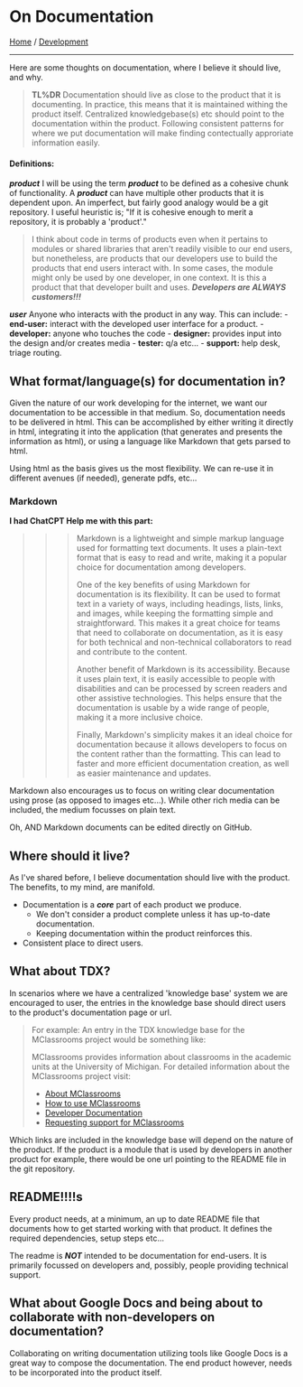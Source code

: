 # On Documentation
[Home](/) / [Development](/development/README.md)
___

Here are some thoughts on documentation, where I believe it should live, and why. 

> **TL%DR** 
> Documentation should live as close to the product that it is documenting. In practice, this means that it is maintained withing the product itself. Centralized knowledgebase(s) etc should point to the documentation within the product. Following consistent patterns for where we put documentation will make finding contectually approriate information easily.

#### Definitions:
  ***product*** I will be using the term ***product*** to be defined as a cohesive chunk of functionality. A ***product*** can have multiple other products that it is dependent upon. An imperfect, but fairly good analogy would be a git repository. I useful heuristic is; "If it is cohesive enough to merit a repository, it is probably a 'product'." 

> I think about code in terms of products even when it pertains to modules or shared libraries that aren't readily visible to our end users, but nonetheless, are products that our developers use to build the products that end users interact with. In some cases, the module might only be used by one developer, in one context. It is this a product that that developer built and uses. ***Developers are ALWAYS customers!!!*** 

  ***user*** Anyone who interacts with the product in any way. This can include:
    - **end-user:** interact with the developed user interface for a product.
    - **developer:** anyone who touches the code
    - **designer:** provides input into the design and/or creates media 
    - **tester:** q/a etc...
    - **support:** help desk, triage routing.


## What format/language(s) for documentation in?

Given the nature of our work developing for the internet, we want our documentation to be accessible in that medium. So, documentation needs to be delivered in html. This can be accomplished by either writing it directly in html, integrating it into the application (that generates and presents the information as html), or using a language like Markdown that gets parsed to html. 

Using html as the basis gives us the most flexibility. We can re-use it in different avenues (if needed), generate pdfs, etc...

### Markdown

**I had ChatCPT Help me with this part:**
>>> Markdown is a lightweight and simple markup language used for formatting text documents. It uses a plain-text format that is easy to read and write, making it a popular choice for documentation among developers.
>>>
>>> One of the key benefits of using Markdown for documentation is its flexibility. It can be used to format text in a variety of ways, including headings, lists, links, and images, while keeping the formatting simple and straightforward. This makes it a great choice for teams that need to collaborate on documentation, as it is easy for both technical and non-technical collaborators to read and contribute to the content.
>>>
>>> Another benefit of Markdown is its accessibility. Because it uses plain text, it is easily accessible to people with disabilities and can be processed by screen readers and other assistive technologies. This helps ensure that the documentation is usable by a wide range of people, making it a more inclusive choice.
>>>
>>> Finally, Markdown's simplicity makes it an ideal choice for documentation because it allows developers to focus on the content rather than the formatting. This can lead to faster and more efficient documentation creation, as well as easier maintenance and updates.

Markdown also encourages us to focus on writing clear documentation using prose (as opposed to images etc...). While other rich media can be included, the medium focusses on plain text.

Oh, AND Markdown documents can be edited directly on GitHub.


## Where should it live?
As I've shared before, I believe documentation should live with the product. The benefits, to my mind, are manifold.

- Documentation is a ***core*** part of each product we produce.
  - We don't consider a product complete unless it has up-to-date documentation.
  - Keeping documentation within the product reinforces this.
- Consistent place to direct users.


## What about TDX?

In scenarios where we have a centralized 'knowledge base' system we are encouraged to user, the entries in the knowledge base should direct users to the product's documentation page or url. 

> For example: An entry in the TDX knowledge base for the MClassrooms project would be  something like: 
> 
> MClassrooms provides information about classrooms in the academic units at the University of Michigan.
>  For detailed information about the MClassrooms project visit:
  >- [About MClassrooms](https://mclassrooms.umich.edu/about) 
  >- [How to use MClassrooms](https://mclassrooms.umich.edu/docs)
  >- [Developer Documentation](https://github.com/lsa-mis/mi_classrooms)
  >- [Requesting support for MClassrooms](https://mclassrooms.umich.edu/support)

Which links are included in the knowledge base will depend on the nature of the product. If the product is a module that is used by developers in another product for example, there would be one url pointing to the README file in the git repository. 


## README!!!!s

Every product needs, at a minimum, an up to date README file that documents how to get started working with that product. It defines the required dependencies, setup steps etc...

The readme is ***NOT*** intended to be documentation for end-users. It is primarily focussed on developers and, possibly, people providing technical support. 



## What about Google Docs and being about to collaborate with non-developers on documentation?

Collaborating on writing documentation utilizing tools like Google Docs is a great way to compose the documentation. The end product however, needs to be incorporated into the product itself. 


